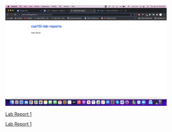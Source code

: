 ![Github Page Screenshot](GithubPage.png)

[Lab Report 1](lab-report-1-week-2.html)

[Lab Report 1](https://jusinucsd26.github.io/cse15l-lab-reports/lab-report-1-week-2.html)